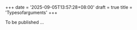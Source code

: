 +++
date = '2025-09-05T13:57:28+08:00'
draft = true
title = 'Typesofarguments'
+++



To be published ...